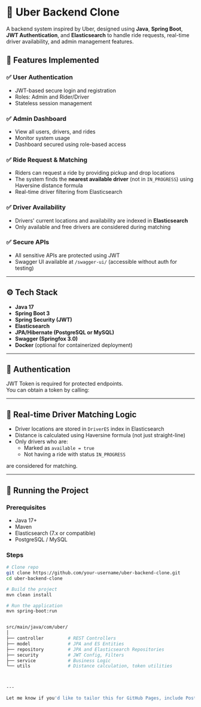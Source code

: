 # 🚗 Uber Backend Clone

A backend system inspired by Uber, designed using **Java**, **Spring Boot**, **JWT Authentication**, and **Elasticsearch** to handle ride requests, real-time driver availability, and admin management features.

## 📌 Features Implemented

### ✅ User Authentication
- JWT-based secure login and registration
- Roles: Admin and Rider/Driver
- Stateless session management

### ✅ Admin Dashboard
- View all users, drivers, and rides
- Monitor system usage
- Dashboard secured using role-based access

### ✅ Ride Request & Matching
- Riders can request a ride by providing pickup and drop locations
- The system finds the **nearest available driver** (not in `IN_PROGRESS`) using Haversine distance formula
- Real-time driver filtering from Elasticsearch

### ✅ Driver Availability
- Drivers' current locations and availability are indexed in **Elasticsearch**
- Only available and free drivers are considered during matching

### ✅ Secure APIs
- All sensitive APIs are protected using JWT
- Swagger UI available at `/swagger-ui/` (accessible without auth for testing)

---

## ⚙️ Tech Stack

- **Java 17**
- **Spring Boot 3**
- **Spring Security (JWT)**
- **Elasticsearch**
- **JPA/Hibernate (PostgreSQL or MySQL)**
- **Swagger (Springfox 3.0)**
- **Docker** (optional for containerized deployment)

---

## 🔐 Authentication

JWT Token is required for protected endpoints.  
You can obtain a token by calling:


---

## 📍 Real-time Driver Matching Logic

- Driver locations are stored in `DriverES` index in Elasticsearch
- Distance is calculated using Haversine formula (not just straight-line)
- Only drivers who are:
  - Marked as `available = true`
  - Not having a ride with status `IN_PROGRESS`
  
are considered for matching.

---

## 🧪 Running the Project

### Prerequisites

- Java 17+
- Maven
- Elasticsearch (7.x or compatible)
- PostgreSQL / MySQL

### Steps

```bash
# Clone repo
git clone https://github.com/your-username/uber-backend-clone.git
cd uber-backend-clone

# Build the project
mvn clean install

# Run the application
mvn spring-boot:run


src/main/java/com/uber/
│
├── controller         # REST Controllers
├── model              # JPA and ES Entities
├── repository         # JPA and Elasticsearch Repositories
├── security           # JWT Config, Filters
├── service            # Business Logic
└── utils              # Distance calculation, token utilities



---

Let me know if you'd like to tailor this for GitHub Pages, include Postman collection links, or deployment instructions (Docker, Heroku, etc.).
